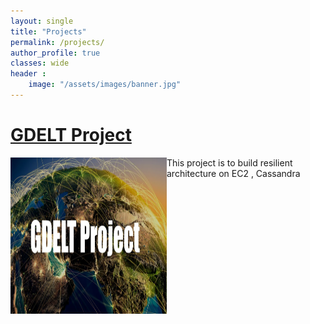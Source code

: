 ```yaml
---
layout: single
title: "Projects"
permalink: /projects/
author_profile: true
classes: wide
header :
    image: "/assets/images/banner.jpg"
---
```


# [GDELT Project](https://github.com/ialifinaritra/Gdelt-Project)

<img align="left" width="250" height="250" src="/assets/images/GDELT.jpg">
This project is to build resilient architecture on EC2 , Cassandra